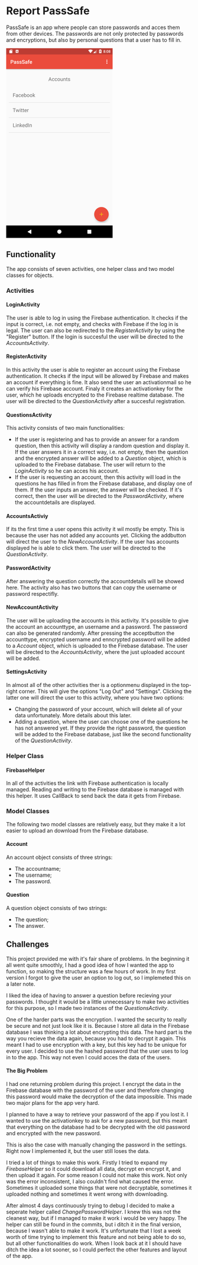# Report PassSafe
PassSafe is an app where people can store passwords and acces them from other devices. The passwords are not only protected by passwords and encryptions, but also by personal questions that a user has to fill in.

<img src="https://github.com/JaccovanWijk/PassSafe/blob/master/doc/AccountsActivity.png" width="288" height="512" > 

## Functionality
The app consists of seven activities, one helper class and two model classes for objects.
### Activities
#### LoginActivity
The user is able to log in using the Firebase authentication. It checks if the input is correct, i.e. not empty, and checks with Firebase if the log in is legal. The user can also be redirected to the *RegisterActivity* by using the "Register" button. If the login is succesful the user will be directed to the *AccountsActivity*. 
#### RegisterActivity
In this activity the user is able to register an account using the Firebase authentication. It checks if the input will be allowed by Firebase and makes an account if everything is fine. It also send the user an activationmail so he can verify his Firebase account. Finaly it creates an activationkey for the user, which he uploads encrypted to the Firebase realtime database. The user will be directed to the *QuestionActivity* after a succesful registration. 
#### QuestionsActivity
This activity consists of two main functionalities:
* If the user is registering and has to provide an answer for a random question, then this activity will display a random question and display it. If the user answers it in a correct way, i.e. not empty, then the question and the encrypted answer will be added to a *Question* object, which is uploaded to the Firebase database. The user will return to the *LoginActivity* so he can acces his account.
* If the user is requesting an account, then this activity will load in the questions he has filled in from the Firebase database, and display one of them. If the user inputs an answer, the answer will be checked. If it's correct, then the user will be directed to the *PasswordActivity*, where the accountdetails are displayed.
#### AccountsActiviy
If its the first time a user opens this activity it wil mostly be empty. This is because the user has not added any accounts yet. Clicking the addbutton will direct the user to the *NewAccountActivity*. If the user has accounts displayed he is able to click them. The user will be directed to the *QuestionActivity*.
#### PasswordActivity
After answering the question correctly the accountdetails will be showed here. The activity also has two buttons that can copy the username or password respectifly. 
#### NewAccountActivity
The user will be uploading the accounts in this activity. It's possible to give the account an accounttype, an username and a password. The password can also be generated randomly. After pressing the acceptbutton the accounttype, encrypted username and enncrypted password will be added to a *Account* object, which is uploaded to the Firebase database. The user will be directed to the *AccountsActivity*, where the just uploaded account will be added. 
#### SettingsActivity
In almost all of the other activities ther is a optionmenu displayed in the top-right corner. This will give the options "Log Out" and "Settings". Clicking the latter one will direct the user to this activity, where you have two options:
* Changing the password of your account, which will delete all of your data unfortunately. More details about this later.
* Adding a question, where the user can choose one of the questions he has not answered yet. If they provide the right password, the question will be added to the Firebase database, just like the second functionality of the *QuestionActivity*. 
### Helper Class
#### FirebaseHelper
In all of the activities the link with Firebase authentication is locally managed. Reading and writing to the Firebase database is managed with this helper. It uses CallBack to send back the data it gets from Firebase. 
### Model Classes
The following two model classes are relatively easy, but they make it a lot easier to upload an download from the Firebase database.
#### Account
An account object consists of three strings:
* The accountname;
* The username;
* The password.
#### Question
A question object consists of two strings:
* The question;
* The answer.
## Challenges
This project provided me with it's fair share of problems. In the beginning it all went quite smoothly, I had a good idea of how I wanted the app to function, so making the structure was a few hours of work. In my first version I forgot to give the user an option to log out, so I implemeted this on a later note. 

I liked the idea of having to answer a question before recieving your passwords. I thought it would be a little unnecessary to make two activities for this purpose, so I made two instances of the *QuestionsActivity*. 

One of the harder parts was the encryption. I wanted the security to really be secure and not just look like it is. Because I store all data in the Firebase database I was thinking a lot about encrypting this data. The hard part is the way you recieve the data again, because you had to decrypt it again. This meant I had to use encryption with a key, but this key had to be unique for every user. I decided to use the hashed password that the user uses to log in to the app. This way not even I could acces the data of the users.


#### The Big Problem
I had one returning problem during this project. I encrypt the data in the Firebase database with the password of the user and therefore changing this password would make the decryption of the data impossible. This made two major plans for the app very hard. 

I planned to have a way to retrieve your password of the app if you lost it. I wanted to use the activationkey to ask for a new password, but this meant that everything on the database had to be decrypted with the old password and encrypted with the new password. 

This is also the case with manually changing the password in the settings. Right now I implemented it, but the user still loses the data.

I tried a lot of things to make this work. Firstly I tried to expand my *FirebaseHelper* so it could download all data, decrypt en encrypt it, and then upload it again. For some reason I could not make this work. Not only was the error inconsistent, I also couldn't find what caused the error. Sometimes it uploaded some things that were not decryptable, sometimes it uploaded nothing and sometimes it went wrong with downloading. 

After almost 4 days continuously trying to debug I decided to make a seperate helper called *ChangePasswordHelper*. I knew this was not the cleanest way, but if I managed to make it work i would be very happy. The helper can still be found in the commits, but i ditch it in the final version, because I wasn't able to make it work. It's unfortunate that I lost a week worth of time trying to implement this feature and not being able to do so, but all other functionalities do work. When I look back at it I should have ditch the idea a lot sooner, so I could perfect the other features and layout of the app.
